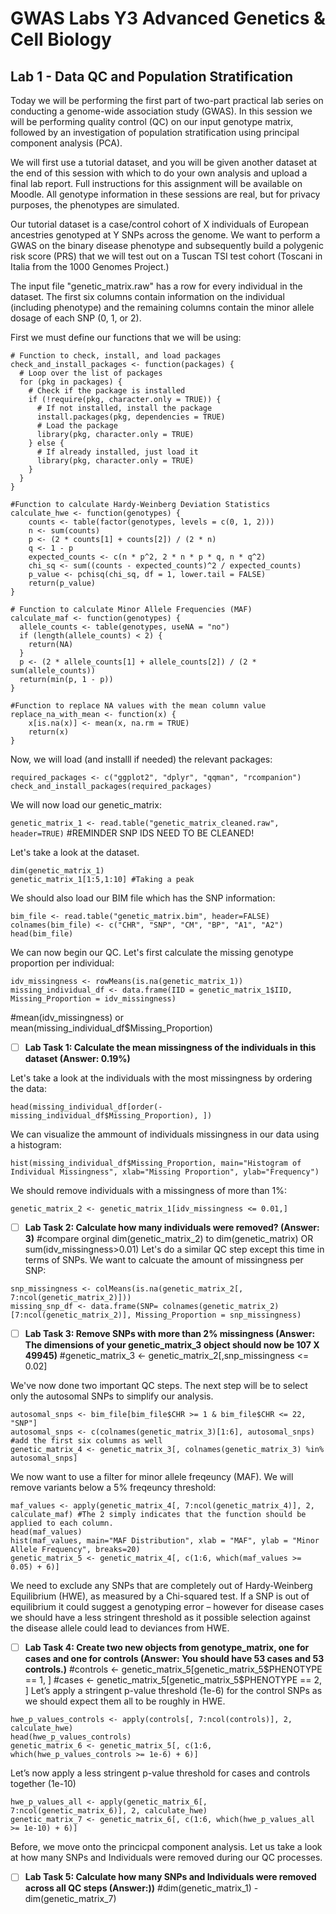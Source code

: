 # GWAS Labs Y3 Advanced Genetics & Cell Biology
## Lab 1 - Data QC and Population Stratification

Today we will be performing the first part of two-part practical lab series on conducting a genome-wide association study (GWAS). In this session we will be performing quality control (QC) on our input genotype matrix, followed by an investigation of population stratification using principal component analysis (PCA). 

We will first use a tutorial dataset, and you will be given another dataset at the end of this session with which to do your own analysis and upload a final lab report. Full instructions for this assignment will be available on Moodle. All genotype information in these sessions are real, but for privacy purposes, the phenotypes are simulated. 

Our tutorial dataset is a case/control cohort of X individuals of European ancestries genotyped at Y SNPs across the genome. We want to perform a GWAS on the binary disease phenotype and subsequently build a polygenic risk score (PRS) that we will test out on a Tuscan TSI test cohort (Toscani in Italia from the 1000 Genomes Project.)

The input file "genetic_matrix.raw" has a row for every individual in the dataset. The first six columns contain information on the individual (including phenotype) and the remaining columns contain the minor allele dosage of each SNP (0, 1, or 2). 

First we must define our functions that we will be using:

```
# Function to check, install, and load packages
check_and_install_packages <- function(packages) {
  # Loop over the list of packages
  for (pkg in packages) {
    # Check if the package is installed
    if (!require(pkg, character.only = TRUE)) {
      # If not installed, install the package
      install.packages(pkg, dependencies = TRUE)
      # Load the package
      library(pkg, character.only = TRUE)
    } else {
      # If already installed, just load it
      library(pkg, character.only = TRUE)
    }
  }
}

#Function to calculate Hardy-Weinberg Deviation Statistics
calculate_hwe <- function(genotypes) {
    counts <- table(factor(genotypes, levels = c(0, 1, 2)))
    n <- sum(counts)
    p <- (2 * counts[1] + counts[2]) / (2 * n)
    q <- 1 - p
    expected_counts <- c(n * p^2, 2 * n * p * q, n * q^2)
    chi_sq <- sum((counts - expected_counts)^2 / expected_counts)
    p_value <- pchisq(chi_sq, df = 1, lower.tail = FALSE)
    return(p_value)
}

# Function to calculate Minor Allele Frequencies (MAF)
calculate_maf <- function(genotypes) {
  allele_counts <- table(genotypes, useNA = "no")
  if (length(allele_counts) < 2) {
    return(NA)
  }
  p <- (2 * allele_counts[1] + allele_counts[2]) / (2 * sum(allele_counts))
  return(min(p, 1 - p))
}

#Function to replace NA values with the mean column value
replace_na_with_mean <- function(x) {
    x[is.na(x)] <- mean(x, na.rm = TRUE)
    return(x)
}
```

Now, we will load (and installl if needed) the relevant packages:

```
required_packages <- c("ggplot2", "dplyr", "qqman", "rcompanion")
check_and_install_packages(required_packages)
```

We will now load our genetic_matrix: 

`genetic_matrix_1 <- read.table("genetic_matrix_cleaned.raw", header=TRUE)` #REMINDER SNP IDS NEED TO BE CLEANED!

Let's take a look at the dataset. 

```
dim(genetic_matrix_1)
genetic_matrix_1[1:5,1:10] #Taking a peak
```

We should also load our BIM file which has the SNP information:

```
bim_file <- read.table("genetic_matrix.bim", header=FALSE)
colnames(bim_file) <- c("CHR", "SNP", "CM", "BP", "A1", "A2")
head(bim_file)
```

We can now begin our QC. Let's first calculate the missing genotype proportion per individual:

```
idv_missingness <- rowMeans(is.na(genetic_matrix_1))
missing_individual_df <- data.frame(IID = genetic_matrix_1$IID, Missing_Proportion = idv_missingness)
```
#mean(idv_missingness) or mean(missing_individual_df$Missing_Proportion)
- [ ] **Lab Task 1: Calculate the mean missingness of the individuals in this dataset (Answer: 0.19%)**

Let's take a look at the individuals with the most missingness by ordering the data:

`head(missing_individual_df[order(-missing_individual_df$Missing_Proportion), ])`

We can visualize the ammount of individuals missingness in our data using a histogram:

```
hist(missing_individual_df$Missing_Proportion, main="Histogram of Individual Missingness", xlab="Missing Proportion", ylab="Frequency")
```

We should remove individuals with a missingness of more than 1%:

```
genetic_matrix_2 <- genetic_matrix_1[idv_missingness <= 0.01,]
```

- [ ] **Lab Task 2: Calculate how many individuals were removed? (Answer: 3)**
#compare orginal dim(genetic_matrix_2) to dim(genetic_matrix) OR sum(idv_missingness>0.01)
Let's do a similar QC step except this time in terms of SNPs. We want to calcuate the amount of missingness per SNP:

```
snp_missingness <- colMeans(is.na(genetic_matrix_2[, 7:ncol(genetic_matrix_2)]))
missing_snp_df <- data.frame(SNP= colnames(genetic_matrix_2)[7:ncol(genetic_matrix_2)], Missing_Proportion = snp_missingness)
````

- [ ] **Lab Task 3: Remove SNPs with more than 2% missingness (Answer: The dimensions of your genetic_matrix_3 object should now be 107 X 49945)**
#genetic_matrix_3 <- genetic_matrix_2[,snp_missingness <= 0.02]

We've now done two important QC steps. The next step will be to select only the autosomal SNPs to simplify our analysis. 

```
autosomal_snps <- bim_file[bim_file$CHR >= 1 & bim_file$CHR <= 22, "SNP"]
autosomal_snps <- c(colnames(genetic_matrix_3)[1:6], autosomal_snps) #add the first six columns as well
genetic_matrix_4 <- genetic_matrix_3[, colnames(genetic_matrix_3) %in% autosomal_snps]
```  

We now want to use a filter for minor allele freqeuncy (MAF). We will remove variants below a 5% freqeuncy threshold:

```
maf_values <- apply(genetic_matrix_4[, 7:ncol(genetic_matrix_4)], 2, calculate_maf) #The 2 simply indicates that the function should be applied to each column. 
head(maf_values)
hist(maf_values, main="MAF Distribution", xlab = "MAF", ylab = "Minor Allele Frequency", breaks=20)
genetic_matrix_5 <- genetic_matrix_4[, c(1:6, which(maf_values >= 0.05) + 6)]
```

We need to exclude any SNPs that are completely out of Hardy-Weinberg Equilibrium (HWE), as measured by a Chi-squared test. If a SNP is out of equilibrium it could suggest a genotyping error – however for disease cases we should have a less stringent threshold as it possible selection against the disease allele could lead to deviances from HWE. 

- [ ] **Lab Task 4: Create two new objects from genotype_matrix, one for cases and one for controls (Answer: You should have 53 cases and 53 controls.)**
#controls <- genetic_matrix_5[genetic_matrix_5$PHENOTYPE == 1, ]
#cases <- genetic_matrix_5[genetic_matrix_5$PHENOTYPE == 2, ]
Let’s apply a stringent p-value threshold (1e-6) for the control SNPs as we should expect them all to be roughly in HWE.

```
hwe_p_values_controls <- apply(controls[, 7:ncol(controls)], 2, calculate_hwe)
head(hwe_p_values_controls)
genetic_matrix_6 <- genetic_matrix_5[, c(1:6, which(hwe_p_values_controls >= 1e-6) + 6)]
```
Let’s now apply a less stringent p-value threshold for cases and controls together (1e-10)

```
hwe_p_values_all <- apply(genetic_matrix_6[, 7:ncol(genetic_matrix_6)], 2, calculate_hwe)
genetic_matrix_7 <- genetic_matrix_6[, c(1:6, which(hwe_p_values_all >= 1e-10) + 6)]
```

Before, we move onto the princicpal component analysis. Let us take a look at how many SNPs and Individuals were removed during our QC processes. 

- [ ] **Lab Task 5: Calculate how many SNPs and Individuals were removed across all QC steps (Answer:))**
#dim(genetic_matrix_1) - dim(genetic_matrix_7)

